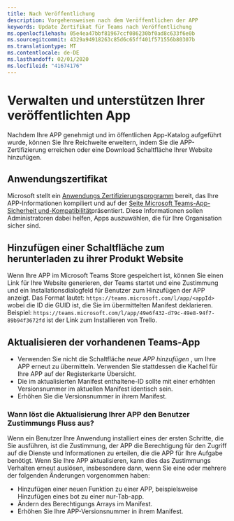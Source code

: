 ```yaml
---
title: Nach Veröffentlichung
description: Vorgehensweisen nach dem Veröffentlichen der APP
keywords: Update Zertifikat für Teams nach Veröffentlichung
ms.openlocfilehash: 05e4ea47bbf81967ccf086230bf0ad8c633f6e0b
ms.sourcegitcommit: 4329a94918263c85d6c65ff401f571556b80307b
ms.translationtype: MT
ms.contentlocale: de-DE
ms.lasthandoff: 02/01/2020
ms.locfileid: "41674176"
---
```

# <a name="maintain-and-support-your-published-app"></a>Verwalten und unterstützen Ihrer veröffentlichten App 

Nachdem Ihre APP genehmigt und im öffentlichen App-Katalog aufgeführt wurde, können Sie Ihre Reichweite erweitern, indem Sie die APP-Zertifizierung erreichen oder eine Download Schaltfläche Ihrer Website hinzufügen.

## <a name="application-certificate"></a>Anwendungszertifikat

Microsoft stellt ein [Anwendungs Zertifizierungsprogramm](./application-certification.md) bereit, das Ihre APP-Informationen kompiliert und auf der [Seite Microsoft Teams-App-Sicherheit und-Kompatibilität](https://aka.ms/AppCertification)präsentiert. Diese Informationen sollen Administratoren dabei helfen, Apps auszuwählen, die für Ihre Organisation sicher sind.

## <a name="add-a-download-button-to-your-product-site"></a>Hinzufügen einer Schaltfläche zum herunterladen zu ihrer Produkt Website

Wenn Ihre APP im Microsoft Teams Store gespeichert ist, können Sie einen Link für Ihre Website generieren, der Teams startet und eine Zustimmung und ein Installationsdialogfeld für Benutzer zum Hinzufügen der APP anzeigt.
Das Format lautet: `https://teams.microsoft.com/l/app/<appId>` wobei die ID die GUID ist, die Sie im übermittelten Manifest deklarieren.
Beispiel: `https://teams.microsoft.com/l/app/49e6f432-d79c-49e8-94f7-89b94f3672fd` ist der Link zum Installieren von Trello.

## <a name="updating-your-existing-teams-app"></a>Aktualisieren der vorhandenen Teams-App

* Verwenden Sie nicht die Schaltfläche *neue APP hinzufügen* , um Ihre APP erneut zu übermitteln. Verwenden Sie stattdessen die Kachel für Ihre APP auf der Registerkarte Übersicht.
* Die im aktualisierten Manifest enthaltene-ID sollte mit einer erhöhten Versionsnummer im aktuellen Manifest identisch sein.
* Erhöhen Sie die Versionsnummer in ihrem Manifest.

### <a name="when-does-updating-your-app-trigger-the-user-consent-flow"></a>Wann löst die Aktualisierung Ihrer APP den Benutzer Zustimmungs Fluss aus?

Wenn ein Benutzer Ihre Anwendung installiert eines der ersten Schritte, die Sie ausführen, ist die Zustimmung, der APP die Berechtigung für den Zugriff auf die Dienste und Informationen zu erteilen, die die APP für Ihre Aufgabe benötigt. Wenn Sie Ihre APP aktualisieren, kann dies das Zustimmungs Verhalten erneut auslösen, insbesondere dann, wenn Sie eine oder mehrere der folgenden Änderungen vorgenommen haben:

* Hinzufügen einer neuen Funktion zu einer APP, beispielsweise Hinzufügen eines bot zu einer nur-Tab-app.
* Ändern des Berechtigungs Arrays im Manifest.
* Erhöhen Sie Ihre APP-Versionsnummer in ihrem Manifest.
